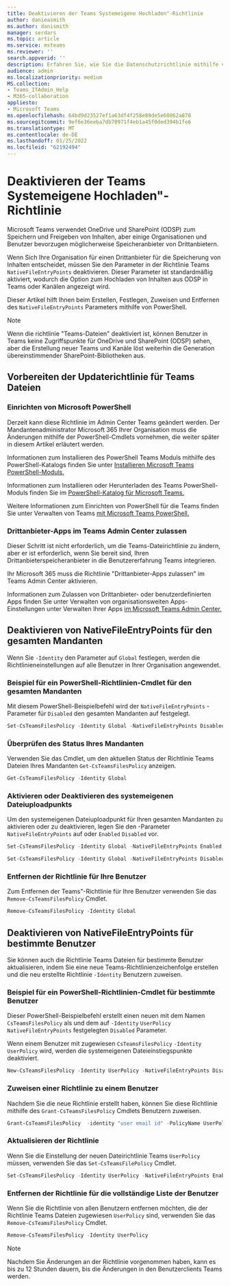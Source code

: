 ```yaml
---
title: Deaktivieren der Teams Systemeigene Hochladen"-Richtlinie
author: danieasmith
ms.author: danismith
manager: serdars
ms.topic: article
ms.service: msteams
ms.reviewer: ''
search.appverid: ''
description: Erfahren Sie, wie Sie die Datenschutzrichtlinie mithilfe von PowerShell Teams, festlegen, zuweisen und anpassen.
audience: admin
ms.localizationpriority: medium
MS.collection:
- Teams_ITAdmin_Help
- M365-collaboration
appliesto:
- Microsoft Teams
ms.openlocfilehash: 64bd9d23527ef1a63df4f258e89de5e60862a878
ms.sourcegitcommit: 9ef6e36eeba7db70971f4eb1a45f0ded394b1fe6
ms.translationtype: MT
ms.contentlocale: de-DE
ms.lasthandoff: 01/25/2022
ms.locfileid: "62192494"
---
```

# <a name="turn-off-teams-native-file-upload-policy"></a>Deaktivieren der Teams Systemeigene Hochladen"-Richtlinie

Microsoft Teams verwendet OneDrive und SharePoint (ODSP) zum Speichern und Freigeben von Inhalten, aber einige Organisationen und Benutzer bevorzugen möglicherweise Speicheranbieter von Drittanbietern.  

Wenn Sich Ihre Organisation für einen Drittanbieter für die Speicherung von Inhalten entscheidet, müssen Sie den Parameter in der Richtlinie Teams ``NativeFileEntryPoints`` deaktivieren. Dieser Parameter ist standardmäßig aktiviert, wodurch die Option zum Hochladen von Inhalten aus ODSP in Teams oder Kanälen angezeigt wird.

Dieser Artikel hilft Ihnen beim Erstellen, Festlegen, Zuweisen und Entfernen des ``NativeFileEntryPoints`` Parameters mithilfe von PowerShell.

>[!NOTE]
>Wenn die richtlinie "Teams-Dateien" deaktiviert ist, können Benutzer in Teams keine Zugriffspunkte für OneDrive und SharePoint (ODSP) sehen, aber die Erstellung neuer Teams und Kanäle löst weiterhin die Generation übereinstimmender SharePoint-Bibliotheken aus.

## <a name="prepare-to-update-the-teams-files-policy"></a>Vorbereiten der Updaterichtlinie für Teams Dateien

### <a name="set-up-microsoft-powershell"></a>Einrichten von Microsoft PowerShell

Derzeit kann diese Richtlinie im Admin Center Teams geändert werden. Der Mandantenadministrator Microsoft 365 Ihrer Organisation muss die Änderungen mithilfe der PowerShell-Cmdlets vornehmen, die weiter später in diesem Artikel erläutert werden.

Informationen zum Installieren des PowerShell Teams Moduls mithilfe des PowerShell-Katalogs finden Sie unter [Installieren Microsoft Teams PowerShell-Moduls.](teams-powershell-install.md)

Informationen zum Installieren oder Herunterladen des Teams PowerShell-Moduls finden Sie im [PowerShell-Katalog für Microsoft Teams.](https://www.powershellgallery.com/packages/MicrosoftTeams/3.0.0)

Weitere Informationen zum Einrichten von PowerShell für die Teams finden Sie unter Verwalten von Teams [mit Microsoft Teams PowerShell.](teams-powershell-managing-teams.md)

### <a name="allow-third-party-apps-in-teams-admin-center"></a>Drittanbieter-Apps im Teams Admin Center zulassen

Dieser Schritt ist nicht erforderlich, um die Teams-Dateirichtlinie zu ändern, aber er ist erforderlich, wenn Sie bereit sind, Ihren Drittanbieterspeicheranbieter in die Benutzererfahrung Teams integrieren.

Ihr Microsoft 365 muss die Richtlinie "Drittanbieter-Apps zulassen" im Teams Admin Center aktivieren.

Informationen zum Zulassen von Drittanbieter- oder benutzerdefinierten Apps finden Sie unter Verwalten von organisationsweiten Apps-Einstellungen unter Verwalten Ihrer Apps [im Microsoft Teams Admin Center.](/microsoftteams/manage-apps#manage-org-wide-app-settings)

## <a name="turn-off-nativefileentrypoints-for-your-entire-tenant"></a>Deaktivieren von NativeFileEntryPoints für den gesamten Mandanten

Wenn Sie ``-Identity`` den Parameter auf ``Global`` festlegen, werden die Richtlinieneinstellungen auf alle Benutzer in Ihrer Organisation angewendet.

### <a name="sample-powershell-policy-cmdlet-for-entire-tenant"></a>Beispiel für ein PowerShell-Richtlinien-Cmdlet für den gesamten Mandanten

Mit diesem PowerShell-Beispielbefehl wird der ``NativeFileEntryPoints`` -Parameter für ``Disabled`` den gesamten Mandanten auf festgelegt.

```powershell
Set-CsTeamsFilesPolicy -Identity Global -NativeFileEntryPoints Disabled
```

### <a name="check-the-status-of-your-tenant"></a>Überprüfen des Status Ihres Mandanten  

Verwenden Sie das Cmdlet, um den aktuellen Status der Richtlinie Teams Dateien Ihres Mandanten ``Get-CsTeamsFilesPolicy`` anzeigen.

```powershell
Get-CsTeamsFilesPolicy -Identity Global
```

### <a name="turn-on-or-turn-off-native-file-upload-point"></a>Aktivieren oder Deaktivieren des systemeigenen Dateiuploadpunkts

Um den systemeigenen Dateiuploadpunkt für Ihren gesamten Mandanten zu aktivieren oder zu deaktivieren, legen Sie den -Parameter ``NativeFileEntryPoints`` auf oder ``Enabled`` ``Disabled`` vor.

```powershell
Set-CsTeamsFilesPolicy -Identity Global -NativeFileEntryPoints Enabled
```

```powershell
Set-CsTeamsFilesPolicy -Identity Global -NativeFileEntryPoints Disabled
```

### <a name="remove-the-policy-for-your-users"></a>Entfernen der Richtlinie für Ihre Benutzer

Zum Entfernen der Teams"-Richtlinie für Ihre Benutzer verwenden Sie das ``Remove-CsTeamsFilesPolicy`` Cmdlet.

```powershell
Remove-CsTeamsFilesPolicy -Identity Global
```

## <a name="turn-off-nativefileentrypoints-for-specific-users"></a>Deaktivieren von NativeFileEntryPoints für bestimmte Benutzer

Sie können auch die Richtlinie Teams Dateien für bestimmte Benutzer aktualisieren, indem Sie eine neue Teams-Richtlinienzeichenfolge erstellen und die neu erstellte Richtlinie ``-Identity`` Benutzern zuweisen.

### <a name="sample-powershell-policy-cmdlet-for-specific-users"></a>Beispiel für ein PowerShell-Richtlinien-Cmdlet für bestimmte Benutzer

Dieser PowerShell-Beispielbefehl erstellt einen neuen mit dem Namen ``CsTeamsFilesPolicy`` als und dem auf ``-Identity`` ``UserPolicy`` ``NativeFileEntryPoints`` festgelegten ``Disabled`` Parameter.

Wenn einem Benutzer mit zugewiesen ``CsTeamsFilesPolicy`` ``-Identity UserPolicy`` wird, werden die systemeigenen Dateieinstiegspunkte deaktiviert.

```powershell
New-CsTeamsFilesPolicy -Identity UserPolicy -NativeFileEntryPoints Disabled
```

### <a name="assign-a-policy-to-user"></a>Zuweisen einer Richtlinie zu einem Benutzer

Nachdem Sie die neue Richtlinie erstellt haben, können Sie diese Richtlinie mithilfe des ``Grant-CsTeamsFilesPolicy`` Cmdlets Benutzern zuweisen.

```powershell
Grant-CsTeamsFilesPolicy  -identity "user email id" -PolicyName UserPolicy
```

### <a name="update-the-policy"></a>Aktualisieren der Richtlinie

Wenn Sie die Einstellung der neuen Dateirichtlinie Teams ``UserPolicy`` müssen, verwenden Sie das ``Set-CsTeamsFilePolicy`` Cmdlet.

```powershell
Set-CsTeamsFilesPolicy -Identity UserPolicy -NativeFileEntryPoints Enabled
```

### <a name="remove-the-policy-for-the-complete-list-of-users"></a>Entfernen der Richtlinie für die vollständige Liste der Benutzer

Wenn Sie die Richtlinie von allen Benutzern entfernen möchten, die der Richtlinie Teams Dateien zugewiesen ``UserPolicy`` sind, verwenden Sie das ``Remove-CsTeamsFilesPolicy`` Cmdlet.

```powershell
Remove-CsTeamsFilesPolicy -Identity UserPolicy
```
>[!NOTE]
> Nachdem Sie Änderungen an der Richtlinie vorgenommen haben, kann es bis zu 12 Stunden dauern, bis die Änderungen in den Benutzerclients Teams werden.

